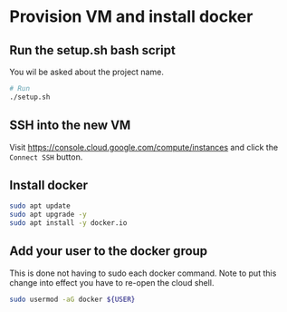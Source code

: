 # Provision VM and install docker

## Run the setup.sh bash script

You wil be asked about the project name. 

```bash
# Run 
./setup.sh
```

## SSH into the new VM

Visit https://console.cloud.google.com/compute/instances and click the `Connect SSH` button.

## Install docker

```bash
sudo apt update
sudo apt upgrade -y
sudo apt install -y docker.io
```

## Add your user to the docker group

This is done not having to sudo each docker command. Note to put this change into effect you have to re-open the cloud shell.

```bash
sudo usermod -aG docker ${USER}
```
